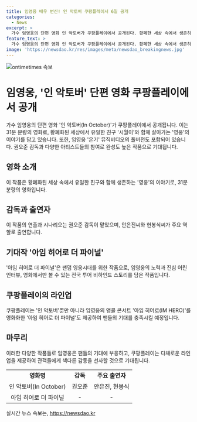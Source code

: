 ```yaml
---
title: 임영웅 배우 변신! 인 악토버 쿠팡플레이서 6일 공개
categories:
  - News
excerpt: >
  가수 임영웅의 단편 영화 인 악토버가 쿠팡플레이에서 공개된다. 황폐한 세상 속에서 생존하는 영웅과 시월이의 이야기를 담았으며, 방탄소년단(BTS) 등 다수 아티스트와 권오준 감독이 참여했다. 또한, 아임 히어로 더 파이널도 제공되어 팬들의 기대를 모으고 있다. 임영웅의 다양한 작품과 공연을 기다리는 팬들에게 새로운 즐거움을 선사할 예정이다.
feature_text: >
  가수 임영웅의 단편 영화 인 악토버가 쿠팡플레이에서 공개된다. 황폐한 세상 속에서 생존하는 영웅과 시월이의 이야기를 담았으며, 방탄소년단(BTS) 등 다수 아티스트와 권오준 감독이 참여했다. 또한, 아임 히어로 더 파이널도 제공되어 팬들의 기대를 모으고 있다. 임영웅의 다양한 작품과 공연을 기다리는 팬들에게 새로운 즐거움을 선사할 예정이다.
image: 'https://newsdao.kr/res/images/meta/newsdao_breakingnews.jpg'
---
```


<p><img src="https://newsdao.kr/res/images/meta/newsdao_breakingnews.jpg" alt="ontimetimes 속보" /></p>

<h1>임영웅, '인 악토버' 단편 영화 쿠팡플레이에서 공개</h1>

<p data-ke-size="size16">가수 임영웅의 단편 영화 '인 악토버(In October)'가 쿠팡플레이에서 공개됩니다. 이는 31분 분량의 영화로, 황폐화된 세상에서 유일한 친구 '시월이'와 함께 살아가는 '영웅'의 이야기를 담고 있습니다. 또한, 임영웅 '온기' 뮤직비디오의 풀버전도 포함되어 있습니다. 권오준 감독과 다양한 아티스트들의 참여로 완성도 높은 작품으로 기대됩니다.</p>

<h2>영화 소개</h2>

<p data-ke-size="size16">이 작품은 황폐화된 세상 속에서 유일한 친구와 함께 생존하는 '영웅'의 이야기로, 31분 분량의 영화입니다.</p>

<h2>감독과 출연자</h2>

<p data-ke-size="size16">이 작품의 연출과 시나리오는 권오준 감독이 맡았으며, 안은진씨와 현봉식씨가 주요 역할로 출연합니다.</p>

<h2>기대작 '아임 히어로 더 파이널'</h2>

<p data-ke-size="size16">'아임 히어로 더 파이널'은 팬덤 영웅시대를 위한 작품으로, 임영웅의 노력과 진심 어린 인터뷰, 영화에서만 볼 수 있는 전국 투어 비하인드 스토리를 담은 작품입니다.</p>

<h2>쿠팡플레이의 라인업</h2>

<p data-ke-size="size16">쿠팡플레이는 '인 악토버'뿐만 아니라 임영웅의 앵콜 콘서트 '아임 히어로(IM HERO)'를 영화화한 '아임 히어로 더 파이널'도 제공하여 팬들의 기대를 충족시킬 예정입니다.</p>

<h2>마무리</h2>

<p data-ke-size="size16">이러한 다양한 작품들로 임영웅은 팬들의 기대에 부응하고, 쿠팡플레이는 다채로운 라인업을 제공하여 관객들에게 색다른 감동을 선사할 것으로 기대됩니다.</p>

<table>
  <tr>
    <td style="text-align: center; height: 17px;"><b>영화명</b></td>
    <td style="text-align: center; height: 17px;"><b>감독</b></td>
    <td style="text-align: center; height: 17px;"><b>주요 출연자</b></td>
  </tr>
  <tr>
    <td style="text-align: center; height: 17px;">인 악토버(In October)</td>
    <td style="text-align: center; height: 17px;">권오준</td>
    <td style="text-align: center; height: 17px;">안은진, 현봉식</td>
  </tr>
  <tr>
    <td style="text-align: center; height: 17px;">아임 히어로 더 파이널</td>
    <td style="text-align: center; height: 17px;">-</td>
    <td style="text-align: center; height: 17px;">-</td>
  </tr>
</table>
실시간 뉴스 속보는, <a href="https://newsdao.kr" rel="dofollow">https://newsdao.kr</a>


